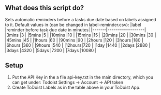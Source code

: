 ## What does this script do?

Sets automatic reminders before a tasks due date based on labels assigned to it. 
Default values in (can be changed in label-reminder.csv):
|label  |reminder before task due date in minutes|
|-------|-------------------|
|3mins  |3                  |
|5mins  |5                  |
|10mins |10                 |
|15mins |15                 |
|20mins |20                 |
|30mins |30                 |
|45mins |45                 |
|1hours |60                 |
|90mins |90                 |
|2hours |120                |
|3hours |180                |
|6hours |360                |
|9hours |540                |
|12hours|720                |
|1day   |1440               |
|2days  |2880               |
|3days  |4320               |
|5days  |7200               |
|7days  |10080              |


## Setup

1. Put the API Key in the a file api-key.txt in the main directory, which you can get under: Todoist Settings -> Account -> API token
2. Create ToDoist Labels as in the table above in your ToDoist App. 

